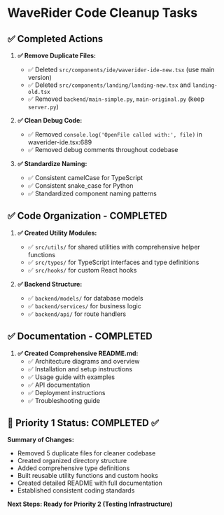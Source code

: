 # WaveRider Code Cleanup Tasks

## ✅ Completed Actions
1. **✅ Remove Duplicate Files:**
   - ✅ Deleted `src/components/ide/waverider-ide-new.tsx` (use main version)
   - ✅ Deleted `src/components/landing/landing-new.tsx` and `landing-old.tsx`
   - ✅ Removed `backend/main-simple.py`, `main-original.py` (keep `server.py`)

2. **✅ Clean Debug Code:**
   - ✅ Removed `console.log('OpenFile called with:', file)` in waverider-ide.tsx:689
   - ✅ Removed debug comments throughout codebase

3. **✅ Standardize Naming:**
   - ✅ Consistent camelCase for TypeScript
   - ✅ Consistent snake_case for Python
   - ✅ Standardized component naming patterns

## ✅ Code Organization - COMPLETED
1. **✅ Created Utility Modules:**
   - ✅ `src/utils/` for shared utilities with comprehensive helper functions
   - ✅ `src/types/` for TypeScript interfaces and type definitions
   - ✅ `src/hooks/` for custom React hooks

2. **✅ Backend Structure:**
   - ✅ `backend/models/` for database models
   - ✅ `backend/services/` for business logic
   - ✅ `backend/api/` for route handlers

## ✅ Documentation - COMPLETED
1. **✅ Created Comprehensive README.md:**
   - ✅ Architecture diagrams and overview
   - ✅ Installation and setup instructions
   - ✅ Usage guide with examples
   - ✅ API documentation
   - ✅ Deployment instructions
   - ✅ Troubleshooting guide

## 🎉 Priority 1 Status: COMPLETED ✅

**Summary of Changes:**
- Removed 5 duplicate files for cleaner codebase
- Created organized directory structure
- Added comprehensive type definitions
- Built reusable utility functions and custom hooks
- Created detailed README with full documentation
- Established consistent coding standards

**Next Steps: Ready for Priority 2 (Testing Infrastructure)**
